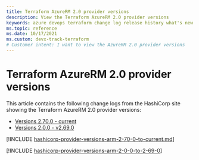 ```yaml
---
title: Terraform AzureRM 2.0 provider versions 
description: View the Terraform AzureRM 2.0 provider versions 
keywords: azure devops terraform change log release history what's new
ms.topic: reference
ms.date: 10/17/2021
ms.custom: devx-track-terraform
# Customer intent: I want to view the AzureRM 2.0 provider versions 
---
```


# Terraform AzureRM 2.0 provider versions

This article contains the following change logs from the HashiCorp site showing the Terraform AzureRM 2.0 provider versions:

- [Versions 2.70.0 - current](https://github.com/hashicorp/terraform-provider-azurerm/blob/main/CHANGELOG.md)
- [Versions 2.0.0 - v2.69.0](https://github.com/hashicorp/terraform-provider-azurerm/blob/main/CHANGELOG-v2.md)

[!INCLUDE [hashicorp-provider-versions-arm-2-70-0-to-current.md](includes/hashicorp-provider-versions-arm-2-70-0-to-current.md)]

[!INCLUDE [hashicorp-provider-versions-arm-2-0-0-to-2-69-0](includes/hashicorp-provider-versions-arm-2-0-0-to-2-69-0.md)]
